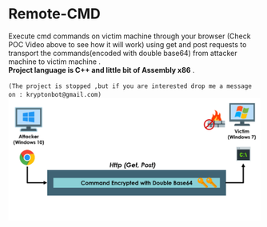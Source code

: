 # Remote-CMD
Execute cmd commands on victim machine through your browser (Check POC Video above to see how it will work)
using get and post requests to transport the commands(encoded with double base64) from attacker machine to victim machine .<br>
__Project language is C++ and little bit of Assembly x86__ .

`(The project is stopped ,but if you are interested drop me a message on : kryptonbot@gmail.com)`
![alt text](img/scrn.PNG "How it work")
